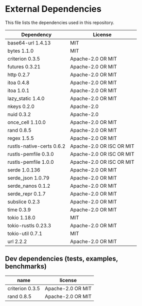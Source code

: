 # External Dependencies

This file lists the dependencies used in this repository.

| Dependency                | License                  |
| ------------------------- | ------------------------ |
| base64-url 1.4.13         | MIT                      |
| bytes 1.1.0               | MIT                      |
| criterion 0.3.5           | Apache-2.0 OR MIT        |
| futures 0.3.21            | Apache-2.0 OR MIT        |
| http 0.2.7                | Apache-2.0 OR MIT        |
| itoa 0.4.8                | Apache-2.0 OR MIT        |
| itoa 1.0.1                | Apache-2.0 OR MIT        |
| lazy_static 1.4.0         | Apache-2.0 OR MIT        |
| nkeys 0.2.0               | Apache-2.0               |
| nuid 0.3.2                | Apache-2.0               |
| once_cell 1.10.0          | Apache-2.0 OR MIT        |
| rand 0.8.5                | Apache-2.0 OR MIT        |
| regex 1.5.5               | Apache-2.0 OR MIT        |
| rustls-native-certs 0.6.2 | Apache-2.0 OR ISC OR MIT |
| rustls-pemfile 0.3.0      | Apache-2.0 OR ISC OR MIT |
| rustls-pemfile 1.0.0      | Apache-2.0 OR ISC OR MIT |
| serde 1.0.136             | Apache-2.0 OR MIT        |
| serde_json 1.0.79         | Apache-2.0 OR MIT        |
| serde_nanos 0.1.2         | Apache-2.0 OR MIT        |
| serde_repr 0.1.7          | Apache-2.0 OR MIT        |
| subslice 0.2.3            | Apache-2.0 OR MIT        |
| time 0.3.9                | Apache-2.0 OR MIT        |
| tokio 1.18.0              | MIT                      |
| tokio-rustls 0.23.3       | Apache-2.0 OR MIT        |
| tokio-util 0.7.1          | MIT                      |
| url 2.2.2                 | Apache-2.0 OR MIT        |

## Dev dependencies (tests, examples, benchmarks)

| name            | license           |
| --------------- | ----------------- |
| criterion 0.3.5 | Apache-2.0 OR MIT |
| rand 0.8.5      | Apache-2.0 OR MIT |
